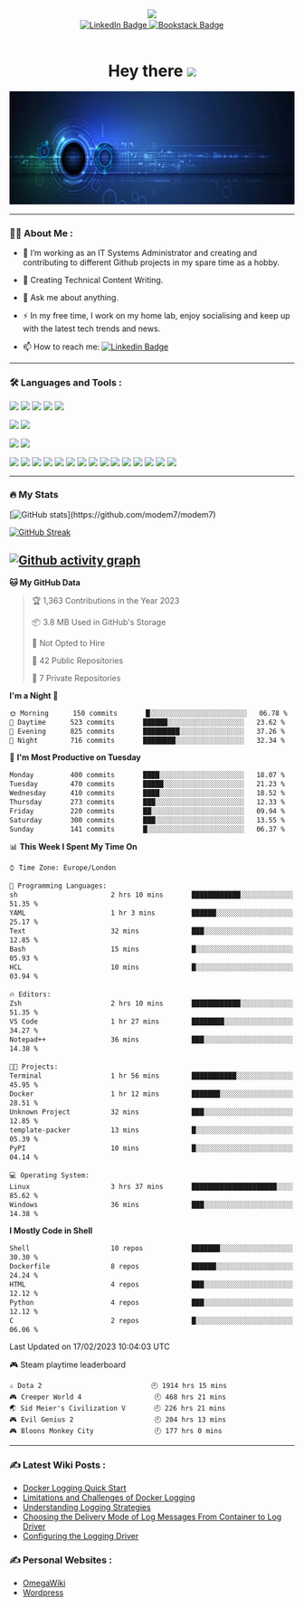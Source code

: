 <div id="header" align="center">
  <img src="https://media.giphy.com/media/f3iwJFOVOwuy7K6FFw/giphy.gif" width="300"/>
<div id="badges">
  <a href="https://www.linkedin.com/in/alexlaneit/">
    <img src="https://img.shields.io/badge/LinkedIn-blue?style=for-the-badge&logo=linkedin&logoColor=white" alt="LinkedIn Badge"/>
  </a>
  <a href="https://modem7.com">
  <img src="https://img.shields.io/badge/Bookstack-blue?style=for-the-badge&logo=BookStack&logoColor=white" alt="Bookstack Badge"/>
  </a>
</div>
  <img src="https://komarev.com/ghpvc/?username=modem7&style=flat-square&color=blue" alt=""/>
<h1>
  Hey there
  <img src="https://media.giphy.com/media/hvRJCLFzcasrR4ia7z/giphy.gif" width="30px"/>
</h1>
</div>

<div align="center">
  <img src="https://github.com/modem7/MiscAssets/blob/master/images/ezgif-6-79e26c05da.jpg" width="800" height="200"/>
</div>

---

### :man_technologist: About Me :
- :telescope: I’m working as an IT Systems Administrator and creating and contributing to different Github projects in my spare time as a hobby.

- :seedling: Creating Technical Content Writing.

- 💬 Ask me about anything.

- :zap: In my free time, I work on my home lab, enjoy socialising and keep up with the latest tech trends and news.

- :mailbox: How to reach me: [![Linkedin Badge](https://img.shields.io/badge/-AlexLaneIT-blue?style=flat&logo=Linkedin&logoColor=white)](https://www.linkedin.com/in/alexlaneit/)

---

### :hammer_and_wrench: Languages and Tools :
![](https://img.shields.io/badge/OS-Centos-informational?style=flat&logo=centos&logoColor=white&color=981e32)
![](https://img.shields.io/badge/OS-Debian-informational?style=flat&logo=debian&logoColor=white&color=981e32)
![](https://img.shields.io/badge/OS-RHEL-informational?style=flat&logo=red-hat&logoColor=white&color=981e32)
![](https://img.shields.io/badge/OS-Ubuntu-informational?style=flat&logo=ubuntu&logoColor=white&color=981e32)
![](https://img.shields.io/badge/OS-Windows-informational?style=flat&logo=windows&logoColor=white&color=981e32)

![](https://img.shields.io/badge/Editor-Notepad++-informational?style=flat&logo=notepadplusplus&logoColor=white&color=981e32)
![](https://img.shields.io/badge/Editor-Visual_Studio_Code-informational?style=flat&logo=visual-studio-code&logoColor=white&color=981e32)


![](https://img.shields.io/badge/Shell-Bash-informational?style=flat&logo=gnu-bash&logoColor=white&color=981e32)
![](https://img.shields.io/badge/Shell-ZSH-informational?style=flat&logo=gnu-bash&logoColor=white&color=981e32)

![](https://img.shields.io/badge/Tools-3CX-informational?style=flat&logoColor=white&color=981e32)
![](https://img.shields.io/badge/Tools-Ansible-informational?style=flat&logo=ansible&logoColor=white&color=981e32)
![](https://img.shields.io/badge/Tools-Arduino-informational?style=flat&logo=arduino&logoColor=white&color=981e32)
![](https://img.shields.io/badge/Tools-Borg-informational?style=flat&logoColor=white&color=981e32)
![](https://img.shields.io/badge/Tools-Docker-informational?style=flat&logo=docker&logoColor=white&color=981e32)
![](https://img.shields.io/badge/Tools-Drone_CI-informational?style=flat&logo=drone&logoColor=white&color=981e32)
![](https://img.shields.io/badge/Tools-Git-informational?style=flat&logo=git&logoColor=white&color=981e32)
![](https://img.shields.io/badge/Tools-Github-informational?style=flat&logo=github&logoColor=white&color=981e32)
![](https://img.shields.io/badge/Tools-Gitlab-informational?style=flat&logo=gitlab&logoColor=white&color=981e32)
![](https://img.shields.io/badge/Tools-Jira-informational?style=flat&logo=jira&logoColor=white&color=981e32)
![](https://img.shields.io/badge/Tools-Kanban-informational?style=flat&logoColor=white&color=981e32)
![](https://img.shields.io/badge/Tools-Nginx-informational?style=flat&logo=nginx&logoColor=white&color=981e32)
![](https://img.shields.io/badge/Tools-Raspberry_Pi-informational?style=flat&logo=raspberry-pi&logoColor=white&color=981e32)
![](https://img.shields.io/badge/Tools-Snyk-informational?style=flat&logo=snyk&logoColor=white&color=981e32)
![](https://img.shields.io/badge/Tools-Traefik-informational?style=flat&logo=traefikmesh&logoColor=white&color=981e32)

---

### :fire: My Stats
[![GitHub stats](https://github-readme-stats.vercel.app/api?username=modem7&show_icons=true&theme=codeSTACKr&count_private=true")](https://github.com/modem7/modem7)

[![GitHub Streak](http://github-readme-streak-stats.herokuapp.com?user=modem7&theme=elegant&hide_border=true&date_format=j%20M%5B%20Y%5D&background=DD272700)](https://git.io/streak-stats)

[![Github activity graph](https://github-readme-activity-graph.cyclic.app/graph?username=modem7&theme=elegant&custom_title=Contribution%20Graph&hide_border=true&bg_color=%20)](https://github.com/modem7/modem7)
---

<!--START_SECTION:waka-->
**🐱 My GitHub Data** 

> 🏆 1,363 Contributions in the Year 2023
 > 
> 📦 3.8 MB Used in GitHub's Storage 
 > 
> 🚫 Not Opted to Hire
 > 
> 📜 42 Public Repositories 
 > 
> 🔑 7 Private Repositories  
 > 
**I'm a Night 🦉** 

```text
🌞 Morning      150 commits       █░░░░░░░░░░░░░░░░░░░░░░░░   06.78 % 
🌆 Daytime      523 commits       ██████░░░░░░░░░░░░░░░░░░░   23.62 % 
🌃 Evening      825 commits       █████████░░░░░░░░░░░░░░░░   37.26 % 
🌙 Night        716 commits       ████████░░░░░░░░░░░░░░░░░   32.34 % 

```
📅 **I'm Most Productive on Tuesday** 

```text
Monday         400 commits       ████░░░░░░░░░░░░░░░░░░░░░   18.07 % 
Tuesday        470 commits       █████░░░░░░░░░░░░░░░░░░░░   21.23 % 
Wednesday      410 commits       ████░░░░░░░░░░░░░░░░░░░░░   18.52 % 
Thursday       273 commits       ███░░░░░░░░░░░░░░░░░░░░░░   12.33 % 
Friday         220 commits       ██░░░░░░░░░░░░░░░░░░░░░░░   09.94 % 
Saturday       300 commits       ███░░░░░░░░░░░░░░░░░░░░░░   13.55 % 
Sunday         141 commits       █░░░░░░░░░░░░░░░░░░░░░░░░   06.37 % 

```


📊 **This Week I Spent My Time On** 

```text
⌚︎ Time Zone: Europe/London

💬 Programming Languages: 
sh                       2 hrs 10 mins       ████████████░░░░░░░░░░░░░   51.35 % 
YAML                     1 hr 3 mins         ██████░░░░░░░░░░░░░░░░░░░   25.17 % 
Text                     32 mins             ███░░░░░░░░░░░░░░░░░░░░░░   12.85 % 
Bash                     15 mins             █░░░░░░░░░░░░░░░░░░░░░░░░   05.93 % 
HCL                      10 mins             █░░░░░░░░░░░░░░░░░░░░░░░░   03.94 % 

🔥 Editors: 
Zsh                      2 hrs 10 mins       ████████████░░░░░░░░░░░░░   51.35 % 
VS Code                  1 hr 27 mins        ████████░░░░░░░░░░░░░░░░░   34.27 % 
Notepad++                36 mins             ███░░░░░░░░░░░░░░░░░░░░░░   14.38 % 

🐱‍💻 Projects: 
Terminal                 1 hr 56 mins        ███████████░░░░░░░░░░░░░░   45.95 % 
Docker                   1 hr 12 mins        ███████░░░░░░░░░░░░░░░░░░   28.51 % 
Unknown Project          32 mins             ███░░░░░░░░░░░░░░░░░░░░░░   12.85 % 
template-packer          13 mins             █░░░░░░░░░░░░░░░░░░░░░░░░   05.39 % 
PyPI                     10 mins             █░░░░░░░░░░░░░░░░░░░░░░░░   04.14 % 

💻 Operating System: 
Linux                    3 hrs 37 mins       █████████████████████░░░░   85.62 % 
Windows                  36 mins             ███░░░░░░░░░░░░░░░░░░░░░░   14.38 % 

```

**I Mostly Code in Shell** 

```text
Shell                    10 repos            ███████░░░░░░░░░░░░░░░░░░   30.30 % 
Dockerfile               8 repos             ██████░░░░░░░░░░░░░░░░░░░   24.24 % 
HTML                     4 repos             ███░░░░░░░░░░░░░░░░░░░░░░   12.12 % 
Python                   4 repos             ███░░░░░░░░░░░░░░░░░░░░░░   12.12 % 
C                        2 repos             █░░░░░░░░░░░░░░░░░░░░░░░░   06.06 % 

```



 Last Updated on 17/02/2023 10:04:03 UTC
<!--END_SECTION:waka-->

<!-- steam-box start -->
🎮 Steam playtime leaderboard
```text
⚔️ Dota 2                           🕘 1914 hrs 15 mins
🎮 Creeper World 4                  🕘 468 hrs 21 mins
🌏 Sid Meier's Civilization V       🕘 226 hrs 21 mins
🎮 Evil Genius 2                    🕘 204 hrs 13 mins
🎮 Bloons Monkey City               🕘 177 hrs 0 mins
```
<!-- Powered by https://github.com/YouEclipse/steam-box . -->
<!-- steam-box end -->

---

### :writing_hand: Latest Wiki Posts :
<!-- BLOG-POST-LIST:START -->
- [Docker Logging Quick Start](https://www.modem7.com/books/managing-docker/page/docker-logging-quick-start)
- [Limitations and Challenges of Docker Logging](https://www.modem7.com/books/managing-docker/page/limitations-and-challenges-of-docker-logging)
- [Understanding Logging Strategies](https://www.modem7.com/books/managing-docker/page/understanding-logging-strategies)
- [Choosing the Delivery Mode of Log Messages From Container to Log Driver](https://www.modem7.com/books/managing-docker/page/choosing-the-delivery-mode-of-log-messages-from-container-to-log-driver)
- [Configuring the Logging Driver](https://www.modem7.com/books/managing-docker/page/configuring-the-logging-driver)
<!-- BLOG-POST-LIST:END -->

### :writing_hand: Personal Websites :
- [OmegaWiki](https://modem7.com)
- [Wordpress](https://modem7.wordpress.com)
